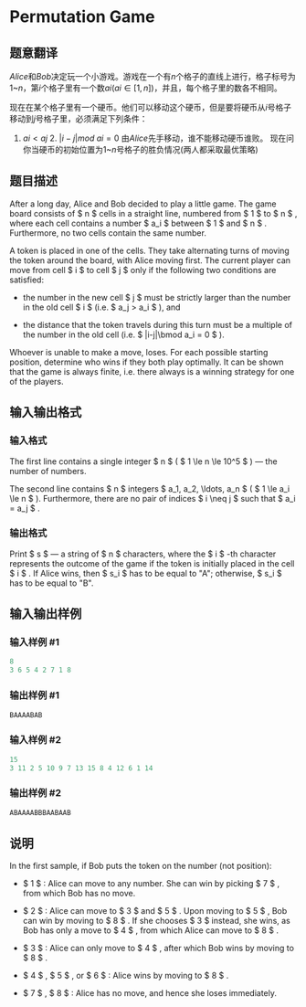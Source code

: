 # Permutation Game

## 题意翻译

$Alice$和$Bob$决定玩一个小游戏。游戏在一个有$n$个格子的直线上进行，格子标号为$1$~$n$，第$i$个格子里有一个数$ai(ai∈[1,n])$，并且，每个格子里的数各不相同。

现在在某个格子里有一个硬币。他们可以移动这个硬币，但是要将硬币从$i$号格子移动到$j$号格子里，必须满足下列条件：

1. $ai<aj$ 2. $|i-j| mod \text{ } ai=0$ 由$Alice$先手移动，谁不能移动硬币谁败。 现在问你当硬币的初始位置为$1$~$n$号格子的胜负情况(两人都采取最优策略)

## 题目描述

After a long day, Alice and Bob decided to play a little game. The game board consists of $ n $ cells in a straight line, numbered from $ 1 $ to $ n $ , where each cell contains a number $ a_i $ between $ 1 $ and $ n $ . Furthermore, no two cells contain the same number.

A token is placed in one of the cells. They take alternating turns of moving the token around the board, with Alice moving first. The current player can move from cell $ i $ to cell $ j $ only if the following two conditions are satisfied:

- the number in the new cell $ j $ must be strictly larger than the number in the old cell $ i $ (i.e. $ a_j > a_i $ ), and

- the distance that the token travels during this turn must be a multiple of the number in the old cell (i.e. $ |i-j|\bmod a_i = 0 $ ).

Whoever is unable to make a move, loses. For each possible starting position, determine who wins if they both play optimally. It can be shown that the game is always finite, i.e. there always is a winning strategy for one of the players.

## 输入输出格式

### 输入格式

The first line contains a single integer $ n $ ( $ 1 \le n \le 10^5 $ ) — the number of numbers.

The second line contains $ n $ integers $ a_1, a_2, \ldots, a_n $ ( $ 1 \le a_i \le n $ ). Furthermore, there are no pair of indices $ i \neq j $ such that $ a_i = a_j $ .

### 输出格式

Print $ s $ — a string of $ n $ characters, where the $ i $ -th character represents the outcome of the game if the token is initially placed in the cell $ i $ . If Alice wins, then $ s_i $ has to be equal to "A"; otherwise, $ s_i $ has to be equal to "B".

## 输入输出样例

### 输入样例 #1

```cpp
8
3 6 5 4 2 7 1 8

```
### 输出样例 #1

```cpp
BAAAABAB

```
### 输入样例 #2

```cpp
15
3 11 2 5 10 9 7 13 15 8 4 12 6 1 14

```
### 输出样例 #2

```cpp
ABAAAABBBAABAAB

```
## 说明

In the first sample, if Bob puts the token on the number (not position):

- $ 1 $ : Alice can move to any number. She can win by picking $ 7 $ , from which Bob has no move.

- $ 2 $ : Alice can move to $ 3 $ and $ 5 $ . Upon moving to $ 5 $ , Bob can win by moving to $ 8 $ . If she chooses $ 3 $ instead, she wins, as Bob has only a move to $ 4 $ , from which Alice can move to $ 8 $ .

- $ 3 $ : Alice can only move to $ 4 $ , after which Bob wins by moving to $ 8 $ .

- $ 4 $ , $ 5 $ , or $ 6 $ : Alice wins by moving to $ 8 $ .

- $ 7 $ , $ 8 $ : Alice has no move, and hence she loses immediately.

